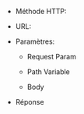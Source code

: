 - Méthode HTTP: 

- URL: 

- Paramètres:
  
    - Request Param
  
    - Path Variable
  
    - Body 
  
- Réponse
